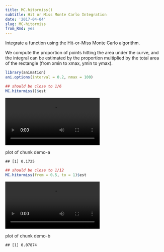 ```yaml
---
title: MC.hitormiss()
subtitle: Hit or Miss Monte Carlo Integration
date: '2017-04-04'
slug: MC-hitormiss
from_Rmd: yes
---
```


Integrate a function using the Hit-or-Miss Monte Carlo algorithm.

We compute the proportion of points hitting the area under the curve, and the
integral can be estimated by the proportion multiplied by the total area of
the rectangle (from xmin to xmax, ymin to ymax).

 

```r
library(animation)
ani.options(interval = 0.2, nmax = 100)

## should be close to 1/6
MC.hitormiss()$est
```

<video controls loop autoplay><source src="https://assets.yihui.name/figures/animation/example/MC-hitormiss/demo-a.mp4" /><p>plot of chunk demo-a</p></video>

```
## [1] 0.1725
```


```r
## should be close to 1/12
MC.hitormiss(from = 0.5, to = 1)$est
```

<video controls loop autoplay><source src="https://assets.yihui.name/figures/animation/example/MC-hitormiss/demo-b.mp4" /><p>plot of chunk demo-b</p></video>

```
## [1] 0.07874
```
